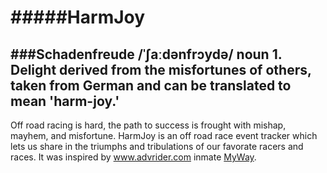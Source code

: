 #####HarmJoy
=======

###Schadenfreude
/ˈʃaːdənfrɔydə/
noun 
1.
Delight derived from the misfortunes of others, taken from German and can be translated to mean 'harm-joy.'
-------

Off road racing is hard, the path to success is frought with mishap, mayhem, and misfortune. HarmJoy is an off road race event tracker which lets us share in the triumphs and tribulations of our favorate racers and races. It was inspired by www.advrider.com inmate [MyWay](http://www.advrider.com/forums/member.php?u=46361).
